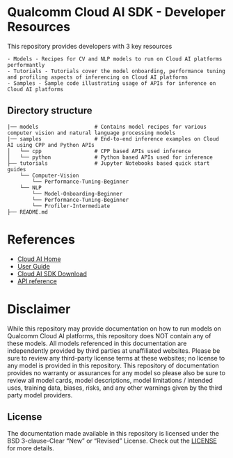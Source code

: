 # Qualcomm Cloud AI SDK - Developer Resources
This repository provides developers with 3 key resources

    - Models - Recipes for CV and NLP models to run on Cloud AI platforms performantly
    - Tutorials - Tutorials cover the model onboarding, performance tuning and profiling aspects of inferencing on Cloud AI platforms 
    - Samples - Sample code illustrating usage of APIs for inference on Cloud AI platforms 

## Directory structure 
```
|── models                  # Contains model recipes for various computer vision and natural language processing models 
|── samples                 # End-to-end inference examples on Cloud AI using CPP and Python APIs
│   └── cpp                 # CPP based APIs used inference
│   └── python              # Python based APIs used for inference
├── tutorials               # Jupyter Notebooks based quick start guides
    └── Computer-Vision
        └── Performance-Tuning-Beginner
    └── NLP
        └── Model-Onboarding-Beginner
        └── Performance-Tuning-Beginner
        └── Profiler-Intermediate 
├── README.md

```
# References 
- [Cloud AI Home](https://www.qualcomm.com/products/technology/processors/cloud-artificial-intelligence) 
- [User Guide](https://github.qualcomm.com/pages/quic/cloud-ai-sdk-pages/)
- [Cloud AI SDK Download](https://www.qualcomm.com/products/technology/processors/cloud-artificial-intelligence/cloud-ai-100#Software)
- [API reference](https://github.qualcomm.com/pages/quic/cloud-ai-sdk-pages/API/)


# Disclaimer
While this repository may provide documentation on how to run models on Qualcomm Cloud AI platforms, this repository does NOT contain any of these models.  All models referenced in this documentation are independently provided by third parties at unaffiliated websites. Please be sure to review any third-party license terms at these websites; no license to any model is provided in this repository. This repository of documentation provides no warranty or assurances for any model so please also be sure to review all model cards, model descriptions, model limitations / intended uses, training data, biases, risks, and any other warnings given by the third party  model providers.

## License
The documentation made available in this repository is licensed under the BSD 3-clause-Clear “New” or “Revised” License. Check out the [LICENSE](LICENSE) for more details.
